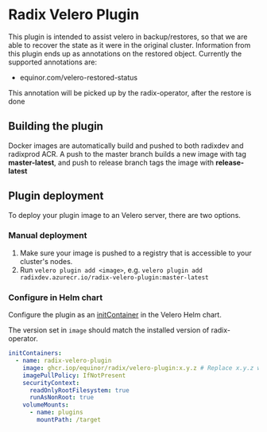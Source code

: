 # Radix Velero Plugin

This plugin is intended to assist velero in backup/restores, so that we are able to recover the state as it were in the original cluster. Information from this plugin ends up as annotations on the restored object. Currently the supported annotations are:

- equinor.com/velero-restored-status

This annotation will be picked up by the radix-operator, after the restore is done

## Building the plugin

Docker images are automatically build and pushed to both radixdev and radixprod ACR. 
A push to the master branch builds a new image with tag **master-latest**, and push to release branch tags the image with **release-latest**

## Plugin deployment

To deploy your plugin image to an Velero server, there are two options.

### Manual deployment

1. Make sure your image is pushed to a registry that is accessible to your cluster's nodes.
2. Run `velero plugin add <image>`, e.g. `velero plugin add radixdev.azurecr.io/radix-velero-plugin:master-latest`

### Configure in Helm chart

Configure the plugin as an [initContainer](https://artifacthub.io/packages/helm/vmware-tanzu/velero?modal=values&path=initContainers) in the Velero Helm chart.

The version set in `image` should match the installed version of radix-operator.

```yaml
initContainers:
  - name: radix-velero-plugin
    image: ghcr.iop/equinor/radix/velero-plugin:x.y.z # Replace x.y.z with the actual version you want to install.
    imagePullPolicy: IfNotPresent
    securityContext:
      readOnlyRootFilesystem: true
      runAsNonRoot: true
    volumeMounts:
      - name: plugins
        mountPath: /target
```